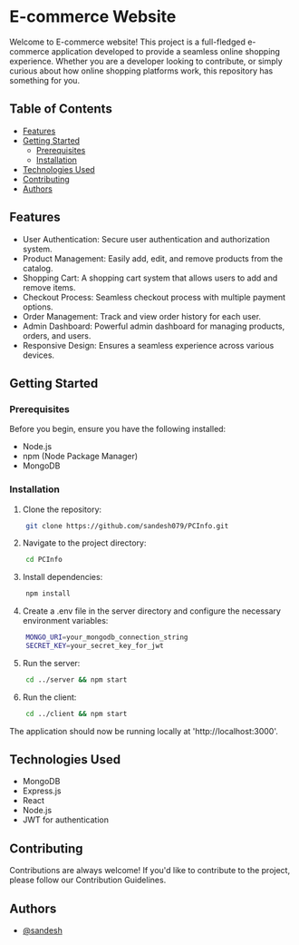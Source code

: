 # E-commerce Website

Welcome to E-commerce website! This project is a full-fledged e-commerce application developed to provide a seamless online shopping experience. Whether you are a developer looking to contribute, or simply curious about how online shopping platforms work, this repository has something for you.

## Table of Contents

- [Features](#features)
- [Getting Started](#getting-started)
  - [Prerequisites](#prerequisites)
  - [Installation](#installation)
- [Technologies Used](#technologies-used)
- [Contributing](#contributing)
- [Authors](#authors)

## Features

- User Authentication: Secure user authentication and authorization system.
- Product Management: Easily add, edit, and remove products from the catalog.
- Shopping Cart: A shopping cart system that allows users to add and remove items.
- Checkout Process: Seamless checkout process with multiple payment options.
- Order Management: Track and view order history for each user.
- Admin Dashboard: Powerful admin dashboard for managing products, orders, and users.
- Responsive Design: Ensures a seamless experience across various devices.


## Getting Started

### Prerequisites

Before you begin, ensure you have the following installed:

- Node.js
- npm (Node Package Manager)
- MongoDB


### Installation

1. Clone the repository:

```bash
    git clone https://github.com/sandesh079/PCInfo.git
```

2. Navigate to the project directory:

```bash
    cd PCInfo
```

3. Install dependencies:

```bash
    npm install
```

4. Create a .env file in the server directory and configure the necessary environment variables:

```bash
    MONGO_URI=your_mongodb_connection_string
    SECRET_KEY=your_secret_key_for_jwt
```

5. Run the server:

```bash
    cd ../server && npm start
```

6. Run the client:

```bash
    cd ../client && npm start
```
The application should now be running locally at 'http://localhost:3000'.


## Technologies Used

- MongoDB
- Express.js
- React
- Node.js
- JWT for authentication


## Contributing

Contributions are always welcome! If you'd like to contribute to the project, please follow our Contribution Guidelines.



## Authors

- [@sandesh](https://www.github.com/sandesh079)

	
